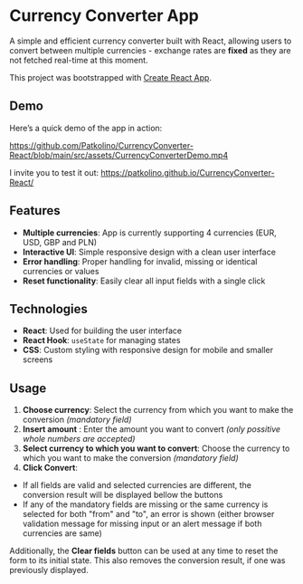 # Currency Converter App

A simple and efficient currency converter built with React, allowing users to convert between multiple currencies -  exchange rates are **fixed** as they are not fetched real-time at this moment.

This project was bootstrapped with [Create React App](https://github.com/facebook/create-react-app).

## Demo

Here’s a quick demo of the app in action:

https://github.com/Patkolino/CurrencyConverter-React/blob/main/src/assets/CurrencyConverterDemo.mp4

I invite you to test it out:
https://patkolino.github.io/CurrencyConverter-React/

## Features

- **Multiple currencies**: App is currently supporting 4 currencies (EUR, USD, GBP and PLN)
- **Interactive UI**: Simple responsive design with a clean user interface
- **Error handling**: Proper handling for invalid, missing or identical currencies or values
- **Reset functionality**: Easily clear all input fields with a single click

## Technologies

- **React**: Used for building the user interface
- **React Hook**: `useState` for managing states
- **CSS**: Custom styling with responsive design for mobile and smaller screens

## Usage

1. **Choose currency**: Select the currency from which you want to make the conversion *(mandatory field)*
2. **Insert amount** : Enter the amount you want to convert *(only possitive whole numbers are accepted)*
3. **Select currency to which you want to convert**: Choose the currency to which you want to make the conversion *(mandatory field)*
4. **Click Convert**: 
- If all fields are valid and selected currencies are different, the conversion result will be displayed bellow the buttons
- If any of the mandatory fields are missing or the same currency is selected for both "from" and "to", an error is shown (either browser validation message for missing input or an alert message if both currencies are same)

Additionally, the **Clear fields** button can be used at any time to reset the form to its initial state. This also removes the conversion result, if one was previously displayed.
